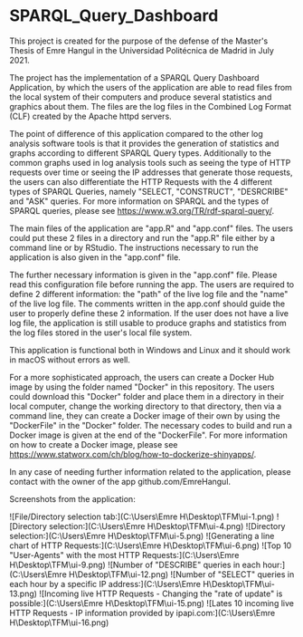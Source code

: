# SPARQL_Query_Dashboard

This project is created for the purpose of the defense of the Master's Thesis of Emre Hangul in the Universidad Politécnica de Madrid in July 2021. 

The project has the implementation of a SPARQL Query Dashboard Application, by which the users of the application are able to read files from the local system of their computers and produce several statistics and graphics about them. The files are the log files in the Combined Log Format (CLF) created by the Apache httpd servers. 

The point of difference of this application compared to the other log analysis software tools is that it provides the generation of statistics and graphs according to different SPARQL Query types. Additionally to the common graphs used in log analysis tools such as seeing the type of HTTP requests over time or seeing the IP addresses that generate those requests, the users can also differentiate the HTTP Requests with the 4 different types of SPARQL Queries, namely "SELECT, "CONSTRUCT", "DESRCRIBE" and "ASK" queries. For more information on SPARQL and the types of SPARQL queries, please see https://www.w3.org/TR/rdf-sparql-query/. 

The main files of the application are "app.R" and "app.conf" files. The users could put these 2 files in a directory and run the "app.R" file either by a command line or by RStudio. The instructions necessary to run the application is also given in the "app.conf" file. 

The further necessary information is given in the "app.conf" file. Please read this configuration file before running the app. The users are required to define 2 different information: the "path" of the live log file and the "name" of the live log file. The comments written in the app.conf should guide the user to properly define these 2 information. If the user does not have a live log file, the application is still usable to produce graphs and statistics from the log files stored in the user's local file system.

This application is functional both in Windows and Linux and it should work in macOS without errors as well.

For a more sophisticated approach, the users can create a Docker Hub image by using the folder named "Docker" in this repository. The users could download this "Docker" folder and place them in a directory in their local computer, change the working directory to that directory, then via a command line, they can create a Docker image of their own by using the "DockerFile" in the "Docker" folder. The necessary codes to build and run a Docker image is given at the end of the "DockerFile". For more information on how to create a Docker image, please see https://www.statworx.com/ch/blog/how-to-dockerize-shinyapps/.  

In any case of needing further information related to the application, please contact with the owner of the app github.com/EmreHangul.

Screenshots from the application:

![File/Directory selection tab:](C:\Users\Emre H\Desktop\TFM\ui-1.png)
![Directory selection:](C:\Users\Emre H\Desktop\TFM\ui-4.png)
![Directory selection:](C:\Users\Emre H\Desktop\TFM\ui-5.png)
![Generating a line chart of HTTP Requests:](C:\Users\Emre H\Desktop\TFM\ui-6.png)
![Top 10 "User-Agents" with the most HTTP Requests:](C:\Users\Emre H\Desktop\TFM\ui-9.png)
![Number of "DESCRIBE" queries in each hour:](C:\Users\Emre H\Desktop\TFM\ui-12.png)
![Number of "SELECT" queries in each hour by a specific IP address:](C:\Users\Emre H\Desktop\TFM\ui-13.png)
![Incoming live HTTP Requests - Changing the "rate of update" is possible:](C:\Users\Emre H\Desktop\TFM\ui-15.png)
![Lates 10 incoming live HTTP Requests - IP information provided by ipapi.com:](C:\Users\Emre H\Desktop\TFM\ui-16.png)
